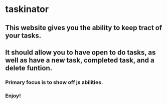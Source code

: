 # taskinator

## This website gives you the ability to keep tract of your tasks.
## It should allow you to have open to do tasks, as well as have a new task, completed task, and a delete funtion.

### Primary focus is to show off js abilities.
### Enjoy!